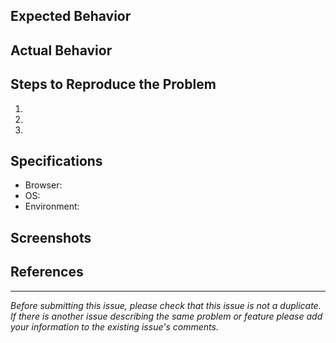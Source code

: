 ## Expected Behavior


## Actual Behavior


## Steps to Reproduce the Problem

1.
1.
1.

## Specifications

- Browser: <!-- A link from https://www.whatsmybrowser.org/ is perfect here! -->
- OS: <!-- e.g. Ubuntu, OSX 10.12.6, Windows 10 -->
- Environment: <!-- e.g. production, staging, devenv -->

## Screenshots

## References
<!-- e.g. Zulip, Front, Jellyfish permalink etc -->

---

*Before submitting this issue, please check that this issue is not a duplicate. If there is another issue describing the same problem or feature please add your information to the existing issue's comments.*
